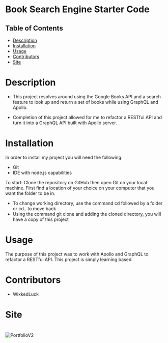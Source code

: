 # Book Search Engine Starter Code
## Table of Contents
* [Description](#description)
* [Installation](#installation)
* [Usage](#usage)
 * [Contributors](#contributors)
 * [Site](#site)

# Description


- This project resolves around using the Google Books API and a search feature to look up and return a set of books while using GraphQL and Apollo. 

- Completion of this project allowed for me to refactor a RESTful API and turn it into a GraphQL API built with Apollo server.  



# Installation
In order to install my project you will need the following: 
- Git
- IDE with node.js capabilities 

To start: 
Clone the repository on GitHub then open Git on your local machine. First find a location of your choice on your computer that you want the folder to be in.
- To change working directory, use the command cd followed by a folder or cd.. to move back  
- Using the command git clone and adding the cloned directory, you will have a copy of this project


# Usage 
The purpose of this project was to work with Apollo and GraphQL to refactor a RESTful API. This project is simply learning based. 


# Contributors
- WixkedLuck


# Site

#
![PortfolioV2](./src/images/LandingPage.PNG)
